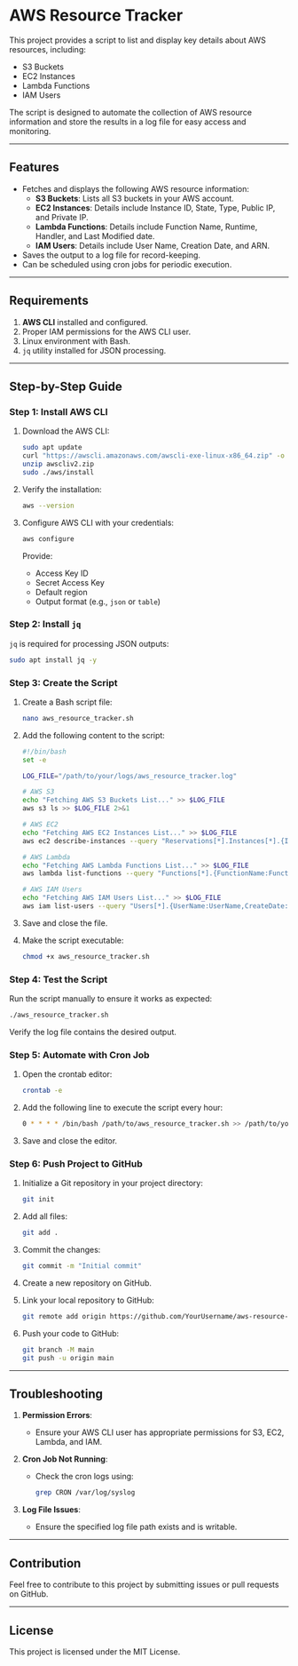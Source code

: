 # AWS Resource Tracker

This project provides a script to list and display key details about AWS resources, including:
- S3 Buckets
- EC2 Instances
- Lambda Functions
- IAM Users

The script is designed to automate the collection of AWS resource information and store the results in a log file for easy access and monitoring.

---

## Features

- Fetches and displays the following AWS resource information:
  - **S3 Buckets**: Lists all S3 buckets in your AWS account.
  - **EC2 Instances**: Details include Instance ID, State, Type, Public IP, and Private IP.
  - **Lambda Functions**: Details include Function Name, Runtime, Handler, and Last Modified date.
  - **IAM Users**: Details include User Name, Creation Date, and ARN.
- Saves the output to a log file for record-keeping.
- Can be scheduled using cron jobs for periodic execution.

---

## Requirements

1. **AWS CLI** installed and configured.
2. Proper IAM permissions for the AWS CLI user.
3. Linux environment with Bash.
4. `jq` utility installed for JSON processing.

---

## Step-by-Step Guide

### Step 1: Install AWS CLI

1. Download the AWS CLI:
   ```bash
   sudo apt update
   curl "https://awscli.amazonaws.com/awscli-exe-linux-x86_64.zip" -o "awscliv2.zip"
   unzip awscliv2.zip
   sudo ./aws/install
   ```

2. Verify the installation:
   ```bash
   aws --version
   ```

3. Configure AWS CLI with your credentials:
   ```bash
   aws configure
   ```
   Provide:
   - Access Key ID
   - Secret Access Key
   - Default region
   - Output format (e.g., `json` or `table`)

### Step 2: Install `jq`

`jq` is required for processing JSON outputs:
```bash
sudo apt install jq -y
```

### Step 3: Create the Script

1. Create a Bash script file:
   ```bash
   nano aws_resource_tracker.sh
   ```

2. Add the following content to the script:
   ```bash
   #!/bin/bash
   set -e

   LOG_FILE="/path/to/your/logs/aws_resource_tracker.log"

   # AWS S3
   echo "Fetching AWS S3 Buckets List..." >> $LOG_FILE
   aws s3 ls >> $LOG_FILE 2>&1

   # AWS EC2
   echo "Fetching AWS EC2 Instances List..." >> $LOG_FILE
   aws ec2 describe-instances --query "Reservations[*].Instances[*].{ID:InstanceId,State:State.Name,Type:InstanceType,PublicIP:PublicIpAddress,PrivateIP:PrivateIpAddress}" --output table >> $LOG_FILE 2>&1

   # AWS Lambda
   echo "Fetching AWS Lambda Functions List..." >> $LOG_FILE
   aws lambda list-functions --query "Functions[*].{FunctionName:FunctionName,Runtime:Runtime,Handler:Handler,LastModified:LastModified}" --output table >> $LOG_FILE 2>&1

   # AWS IAM Users
   echo "Fetching AWS IAM Users List..." >> $LOG_FILE
   aws iam list-users --query "Users[*].{UserName:UserName,CreateDate:CreateDate,Arn:Arn}" --output table >> $LOG_FILE 2>&1
   ```

3. Save and close the file.
4. Make the script executable:
   ```bash
   chmod +x aws_resource_tracker.sh
   ```

### Step 4: Test the Script

Run the script manually to ensure it works as expected:
```bash
./aws_resource_tracker.sh
```

Verify the log file contains the desired output.

### Step 5: Automate with Cron Job

1. Open the crontab editor:
   ```bash
   crontab -e
   ```

2. Add the following line to execute the script every hour:
   ```bash
   0 * * * * /bin/bash /path/to/aws_resource_tracker.sh >> /path/to/your/logs/aws_resource_tracker.log 2>&1
   ```

3. Save and close the editor.

### Step 6: Push Project to GitHub

1. Initialize a Git repository in your project directory:
   ```bash
   git init
   ```

2. Add all files:
   ```bash
   git add .
   ```

3. Commit the changes:
   ```bash
   git commit -m "Initial commit"
   ```

4. Create a new repository on GitHub.

5. Link your local repository to GitHub:
   ```bash
   git remote add origin https://github.com/YourUsername/aws-resource-tracker.git
   ```

6. Push your code to GitHub:
   ```bash
   git branch -M main
   git push -u origin main
   ```

---

## Troubleshooting

1. **Permission Errors**:
   - Ensure your AWS CLI user has appropriate permissions for S3, EC2, Lambda, and IAM.

2. **Cron Job Not Running**:
   - Check the cron logs using:
     ```bash
     grep CRON /var/log/syslog
     ```

3. **Log File Issues**:
   - Ensure the specified log file path exists and is writable.

---

## Contribution
Feel free to contribute to this project by submitting issues or pull requests on GitHub.

---

## License
This project is licensed under the MIT License.

